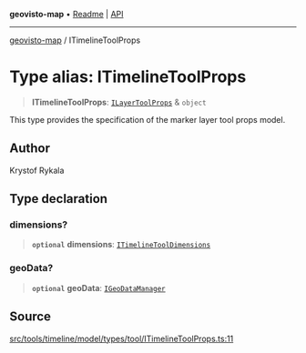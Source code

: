**geovisto-map** • [Readme](../README.md) \| [API](../globals.md)

***

[geovisto-map](../README.md) / ITimelineToolProps

# Type alias: ITimelineToolProps

> **ITimelineToolProps**: [`ILayerToolProps`](ILayerToolProps.md) & `object`

This type provides the specification of the marker layer tool props model.

## Author

Krystof Rykala

## Type declaration

### dimensions?

> **`optional`** **dimensions**: [`ITimelineToolDimensions`](ITimelineToolDimensions.md)

### geoData?

> **`optional`** **geoData**: [`IGeoDataManager`](IGeoDataManager.md)

## Source

[src/tools/timeline/model/types/tool/ITimelineToolProps.ts:11](https://github.com/geovisto/geovisto-map/blob/e22d774889dbc28cc1ec62933ecf6bab6690f172/src/tools/timeline/model/types/tool/ITimelineToolProps.ts#L11)
